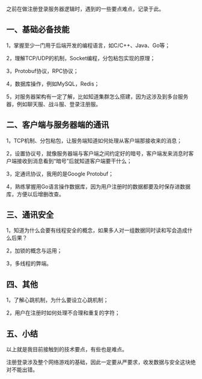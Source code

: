 ﻿之前在做注册登录服务器逻辑时，遇到的一些要点难点，记录于此。  

## 一、基础必备技能  
1，掌握至少一门用于后端开发的编程语言，如C/C++、Java、Go等；  

2，理解TCP/UDP的机制，Socket编程，分包粘包实现的原理；  

3，Protobuf协议，RPC协议；  

4，数据库操作，例如MySQL，Redis；  

5，对服务器架构有一定了解，比如知道集群怎么搭建，因为这涉及到多台服务器，例如聊天服、战斗服、登录注册服。  


## 二、客户端与服务器端的通讯  
1，TCP机制、分包粘包，让服务端知道如何处理从客户端那接收来的消息；  

2，设置协议号，就像服务器端与客户端之间约定好的暗号，客户端发来消息时客户端接收到消息看到“暗号”后就知道客户端要干什么；  

3，定通讯协议，我用的是Google Protobuf；  

4，熟练掌握用Go语言操作数据库，因为用户注册时的数据都要及时保存进数据库，方便以后增删改查。  

 

## 三、通讯安全  
1，知道为什么会要有线程安全的概念，如果多人对一组数据同时读和写会造成什么后果？  

2，加锁的概念与运用；  

3，多线程的弊端。  


## 四、其他  
1，了解心跳机制，为什么要设立心跳机制；  

2，用户在注册时如何处理不合理和重复的字符；  

 
## 五、小结  
以上就是我目前接触到的技术要点，有些也是难点。  

注册登录涉及整个网络游戏的基础，因此一定要从严要求，收发数据与安全这块绝对不能出错。  